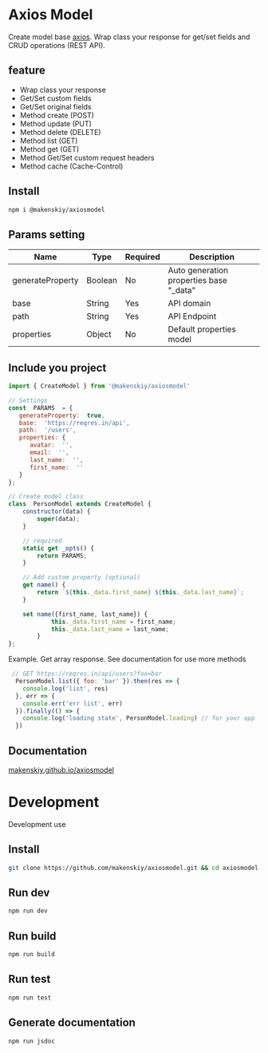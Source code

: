 
# Axios Model

Create model base [axios](https://github.com/axios/axios).
Wrap class your response for get/set fields and CRUD operations (REST API).

## feature

 - Wrap class your response
 - Get/Set custom fields
 - Get/Set original fields
 - Method create (POST)
 - Method update (PUT)
 - Method delete (DELETE)
 - Method list (GET)
 - Method get (GET)
 - Method Get/Set custom request headers
- Method cache (Cache-Control)

## Install

```bash
npm i @makenskiy/axiosmodel
```

## Params setting

| Name  | Type | Required | Description
| ------------- | ------------- | ------------- | ------------- |
| generateProperty  | Boolean  | No  | Auto generation properties base "_data"  |
| base  | String   | Yes  | API domain  |
| path  | String   | Yes  | API Endpoint  |
| properties  | Object   | No  |  Default properties model |

## Include you project

```js
import { CreateModel } from '@makenskiy/axiosmodel'

// Settings
const  PARAMS  = {
   generateProperty:  true,
   base:  'https://reqres.in/api',
   path:  '/users',
   properties: {
      avatar:  '',
      email:  '',
      last_name:  '',
      first_name:  ''
   }
};

// Create model class
class  PersonModel extends CreateModel {
    constructor(data) {
    	super(data);
    }

    // required
    static get _opts() {
    	return PARAMS;
    }

    // Add custom property (optional)
    get name() {
    	return `${this._data.first_name} ${this._data.last_name}`;
    }

    set name({first_name, last_name}) {
			this._data.first_name = first_name;
			this._data.last_name = last_name;
		}
};
```

Example. Get array response. See documentation for use more methods

```js
 // GET https://reqres.in/api/users?foo=bar
  PersonModel.list({ foo: 'bar' }).then(res => {
    console.log('list', res)
  }, err => {
    console.err('err list', err)
  }).finally(() => {
    console.log('loading state', PersonModel.loading) // for your app
  })
```

## Documentation

[makenskiy.github.io/axiosmodel](https://makenskiy.github.io/axiosmodel/)

# Development

Development use

## Install

```bash
git clone https://github.com/makenskiy/axiosmodel.git && cd axiosmodel && npm i
```

## Run dev
```bash
npm run dev
```

## Run build
```bash
npm run build
```

## Run test
```bash
npm run test
```

## Generate documentation
```bash
npm run jsdoc
```
